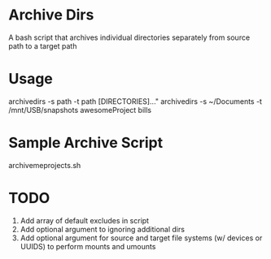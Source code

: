# Archive Dirs

A bash script that archives individual directories separately from source path to a target path

# Usage

archivedirs -s path -t path [DIRECTORIES]..."
archivedirs -s ~/Documents -t /mnt/USB/snapshots awesomeProject bills

# Sample Archive Script

archivemeprojects.sh

# 	TODO
1. Add array of default excludes in script
2. Add optional argument to ignoring additional dirs
3. Add optional argument for source and target file systems (w/ devices or UUIDS) to perform mounts and umounts